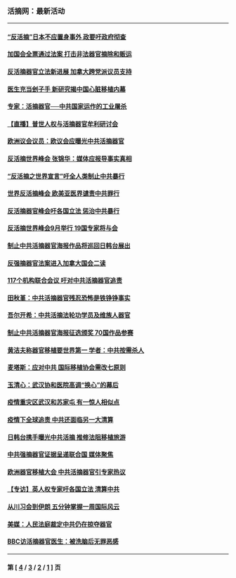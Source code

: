 ### 活摘网：最新活动
---
#### [“反活摘”日本不应置身事外 政要吁政府彻查](../../pages/nf5883/n13971188.md?04160430) 
#### [加国会全票通过法案 打击非法器官摘除和贩运](../../pages/nf5883/n13884924.md?04160430) 
#### [反活摘器官立法新进展 加拿大跨党派议员支持](../../pages/nf5883/n13876061.md?04160430) 
#### [医生充当刽子手 新研究揭中国心脏移植内幕](../../pages/nf5883/n13772291.md?04160430) 
#### [专家：活摘器官──中共国家运作的工业屠杀](../../pages/nf5883/n13761178.md?04160430) 
#### [【直播】普世人权与活摘器官牟利研讨会](../../pages/nf5883/n13425146.md?04160430) 
#### [欧洲议会议员：欧议会应曝光中共活摘器官](../../pages/nf5883/n13336571.md?04160430) 
#### [反活摘世界峰会 张锦华：媒体应报导事实真相](../../pages/nf5883/n13278502.md?04160430) 
#### [“反活摘之世界宣言”吁全人类制止中共暴行](../../pages/nf5883/n13259730.md?04160430) 
#### [世界反活摘峰会 欧美亚医界谴责中共罪行](../../pages/nf5883/n13253550.md?04160430) 
#### [反活摘器官峰会吁各国立法 惩治中共暴行](../../pages/nf5883/n13245052.md?04160430) 
#### [反活摘世界峰会9月举行 19国专家将与会](../../pages/nf5883/n13201492.md?04160430) 
#### [制止中共活摘器官海报作品将巡回日韩台展出](../../pages/nf5883/n13177791.md?04160430) 
#### [反强摘器官法案进入加拿大国会二读](../../pages/nf5883/n13033450.md?04160430) 
#### [117个机构联合会议 吁对中共活摘器官追责](../../pages/nf5883/n12775087.md?04160430) 
#### [田秋堇：中共活摘器官残忍恐怖是铁铮铮事实](../../pages/nf5883/n12702148.md?04160430) 
#### [吾尔开希：中共活摘法轮功学员及维族人器官](../../pages/nf5883/n12693197.md?04160430) 
#### [制止中共活摘器官海报征选颁奖 70国作品参赛](../../pages/nf5883/n12692050.md?04160430) 
#### [黄洁夫称器官移植要世界第一 学者：中共按需杀人](../../pages/nf5883/n12572329.md?04160430) 
#### [麦塔斯：应对中共 国际移植协会需改七原则](../../pages/nf5883/n12514711.md?04160430) 
#### [玉清心：武汉协和医院高调“换心”的幕后](../../pages/nf5883/n12298730.md?04160430) 
#### [疫情重灾区武汉和苏家屯 有一惊人相似点](../../pages/nf5883/n12150824.md?04160430) 
#### [疫情下全球追责 中共还面临另一大清算](../../pages/nf5883/n12070397.md?04160430) 
#### [日韩台携手曝光中共活摘 推修法阻移植旅游](../../pages/nf5883/n11712046.md?04160430) 
#### [中共强摘器官证据呈递联合国 媒体聚焦](../../pages/nf5883/n11546426.md?04160430) 
#### [欧洲器官移植大会 中共活摘器官引专家热议](../../pages/nf5883/n11539095.md?04160430) 
#### [【专访】英人权专家吁各国立法 清算中共](../../pages/nf5883/n11367315.md?04160430) 
#### [从川习会到伊朗 五分钟掌握一周国际风云](../../pages/nf5883/n11338520.md?04160430) 
#### [美媒：人民法庭裁定中共仍在掠夺器官](../../pages/nf5883/n11334897.md?04160430) 
#### [BBC访活摘器官医生：被洗脑后无罪恶感](../../pages/nf5883/n11335935.md?04160430) 

---
#### 第 [ [4](./4.md?04160430) / [3](./3.md?04160430) / [2](./2.md?04160430) / [1](./1.md?04160430) ] 页
